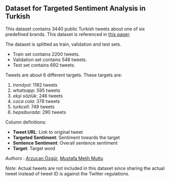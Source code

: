 ## Dataset for Targeted Sentiment Analysis in Turkish

This dataset contains 3440 public Turkish tweets about one of six predefined brands. This dataset is referenced in [this paper](https://arxiv.org/abs/2205.04185). 

The dataset is splitted as train, validation and test sets. 
- Train set contains 2200 tweets.
- Validation set contains 548 tweets.
- Test set contains 692 tweets.

Tweets are about 6 different targets. These targets are:
1. *trendyol*: 1182 tweets
2. *whatsapp*: 595 tweets
3. *ekşi sözlük*: 246 tweets
4. *coca cola*: 378 tweets
5. *turkcell*: 749 tweets
6. *hepsiburada*: 290 tweets 

Column definitions:
-  **Tweet URL**: Link to original tweet
-  **Targeted Sentiment**: Sentiment towards the target
-  **Sentence Sentiment**: Overall sentence sentiment
-  **Target**: Target word

*Authors* : [Arzucan Özgür](https://www.cmpe.boun.edu.tr/~ozgur/), [Mustafa Melih Mutlu](https://github.com/melihmutlu)

*Note*: Actual tweets are not included in this dataset since sharing the actual tweet instead of tweet ID is against the Twitter regulations.